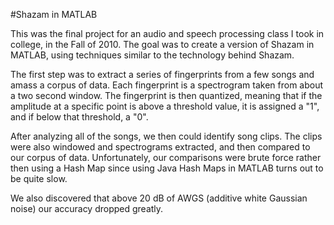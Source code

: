 #Shazam in MATLAB

This was the final project for an audio and speech processing class I took in college, in the Fall of 2010. The goal was to create a version of Shazam in MATLAB, using techniques similar to the technology behind Shazam.

The first step was to extract a series of fingerprints from a few songs and amass a corpus of data. Each fingerprint is a spectrogram taken from about a two second window. The fingerprint is then quantized, meaning that if the amplitude at a specific point is above a threshold value, it is assigned a "1", and if below that threshold, a "0". 

After analyzing all of the songs, we then could identify song clips. The clips were also windowed and spectrograms extracted, and then compared to our corpus of data. Unfortunately, our comparisons were brute force rather then using a Hash Map since using Java Hash Maps in MATLAB turns out to be quite slow. 

We also discovered that above 20 dB of AWGS (additive white Gaussian noise) our accuracy dropped greatly. 